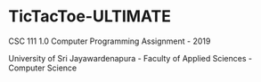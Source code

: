 # TicTacToe-ULTIMATE

CSC 111 1.0 Computer Programming Assignment - 2019

University of Sri Jayawardenapura - Faculty of Applied Sciences - Computer Science

